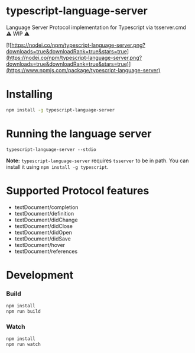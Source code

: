 # typescript-language-server
Language Server Protocol implementation for Typescript via tsserver.cmd :warning: WIP :warning:

[![https://nodei.co/npm/typescript-language-server.png?downloads=true&downloadRank=true&stars=true](https://nodei.co/npm/typescript-language-server.png?downloads=true&downloadRank=true&stars=true)](https://www.npmjs.com/package/typescript-language-server)

# Installing

```sh
npm install -g typescript-language-server
```

# Running the language server

```
typescript-language-server --stdio
```

**Note:** `typescript-language-server` requires `tsserver` to be in path. You can install it using `npm install -g typescript`.

# Supported Protocol features

* textDocument/completion
* textDocument/definition
* textDocument/didChange
* textDocument/didClose
* textDocument/didOpen
* textDocument/didSave
* textDocument/hover
* textDocument/references

# Development

### Build

```sh
npm install
npm run build
```

### Watch

```sh
npm install
npm run watch
```
